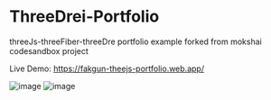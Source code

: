 # ThreeDrei-Portfolio 

threeJs-threeFiber-threeDre portfolio example forked from mokshai codesandbox project


Live Demo: https://fakgun-theejs-portfolio.web.app/

![image](https://user-images.githubusercontent.com/45063194/176493818-cf221ce2-70b9-4948-8ffd-8900b013e804.png)
![image](https://user-images.githubusercontent.com/45063194/176493935-2254e200-de2b-4ab3-a993-71531bec535d.png)

